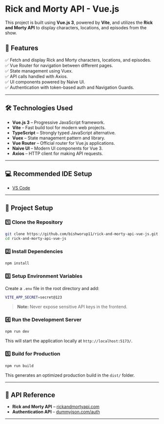 # **Rick and Morty API - Vue.js**  

This project is built using **Vue.js 3**, powered by **Vite**, and utilizes the **Rick and Morty API** to display characters, locations, and episodes from the show.  

## **📌 Features**  
✅ Fetch and display Rick and Morty characters, locations, and episodes.  
✅ Vue Router for navigation between different pages.  
✅ State management using Vuex.  
✅ API calls handled with Axios.  
✅ UI components powered by Naive UI.  
✅ Authentication with token-based auth and Navigation Guards.  

---

## **🛠 Technologies Used**  
- **Vue.js 3** – Progressive JavaScript framework.  
- **Vite** – Fast build tool for modern web projects.  
- **TypeScript** – Strongly typed JavaScript alternative.  
- **Vuex** – State management pattern and library.  
- **Vue Router** – Official router for Vue.js applications.  
- **Naive UI** – Modern UI components for Vue 3.  
- **Axios** – HTTP client for making API requests.  

---

## **💻 Recommended IDE Setup**  
- [VS Code](https://code.visualstudio.com/)  
  
---

## **🚀 Project Setup**  

### **1️⃣ Clone the Repository**  
```sh
git clone https://github.com/bishworup11/rick-and-morty-api-vue-js.git
cd rick-and-morty-api-vue-js
```

### **2️⃣ Install Dependencies**  
```sh
npm install
```

### **3️⃣ Setup Environment Variables**  
Create a `.env` file in the root directory and add:  
```sh
VITE_APP_SECRET=secret@123
```
> **Note:** Never expose sensitive API keys in the frontend.

### **4️⃣ Run the Development Server**  
```sh
npm run dev
```
This will start the application locally at `http://localhost:5173/`.

### **5️⃣ Build for Production**  
```sh
npm run build
```
This generates an optimized production build in the `dist/` folder.

---


## **📄 API Reference**  

- **Rick and Morty API** – [rickandmortyapi.com](https://rickandmortyapi.com)  
- **Authentication API** – [dummyjson.com/auth](https://dummyjson.com/docs/auth)  

---
